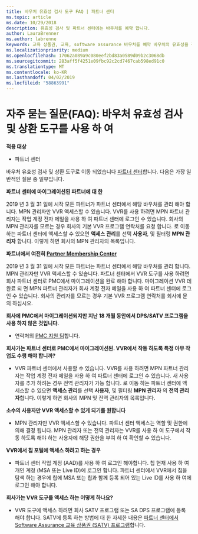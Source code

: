 ```yaml
---
title: 바우처 유효성 검사 도구 FAQ | 파트너 센터
ms.topic: article
ms.date: 10/29/2018
description: 유효성 검사 및 파트너 센터에는 바우처를 예약 합니다.
author: LauraBrenner
ms.author: labrenne
keywords: 교육 상품권, 교육, software assurance 바우처를 예약 바우처의 유효성을 검사합니다
ms.localizationpriority: medium
ms.openlocfilehash: 17062a089a9c080eef2bd83a0589d09b2c3068db
ms.sourcegitcommit: 283aff5f4251e09fbc92c2cd7467cab598ed91c0
ms.translationtype: MT
ms.contentlocale: ko-KR
ms.lasthandoff: 04/02/2019
ms.locfileid: "58863991"
---
```

# <a name="faq-using-the-voucher-validation-and-redemption-tool"></a>자주 묻는 질문(FAQ): 바우처 유효성 검사 및 상환 도구를 사용 하 여 

**적용 대상**

- 파트너 센터

바우처 유효성 검사 및 상환 도구로 이동 되었습니다 [파트너 센터](https://partner.microsoft.com/en-us/pcv/dashboard/overview)합니다. 다음은 가장 일반적인 질문 중 일부입니다. 

**파트너 센터에 마이그레이션된 파트너에 대 한**

 2019 년 3 월 31 일에 시작 모든 파트너가 파트너 센터에서 해당 바우처를 관리 해야 합니다. MPN 관리자만 VVR 액세스할 수 있습니다. VVR를 사용 하려면 MPN 파트너 관리자는 작업 계정 전자 메일을 사용 하 여 파트너 센터에 로그인 수 있습니다. 회사의 MPN 관리자를 모르는 경우 회사의 기본 VVR 프로그램 연락처를 요청 합니다.  로 이동 하는 파트너 센터에 액세스할 수 있으면 **액세스 관리**를 선택 **사용자**, 및 필터링 **MPN 관리자** 합니다. 이렇게 하면 회사의 MPN 관리자의 목록입니다.  

**파트너에서 여전히 [Partner Membership Center](https://partner.microsoft.com/)**

2019 년 3 월 31 일에 시작 모든 파트너는 파트너 센터에서 해당 바우처를 관리 합니다. MPN 관리자만 VVR 액세스할 수 있습니다. 파트너 센터에서 VVR 도구를 사용 하려면 회사 파트너 센터로 PMC에서 마이그레이션을 완료 해야 합니다. 마이그레이션 VVR 데 완료 되 면 MPN 파트너 관리자가 회사 계정 전자 메일을 사용 하 여 파트너 센터에 로그인 수 있습니다. 회사의 관리자를 모르는 경우 기본 VVR 프로그램 연락처를 회사에 문의 하십시오.  


**회사에 PMC에서 마이그레이션되지만 지난 18 개월 동안에서 DPS/SATV 프로그램을 사용 하지 않은 것입니다.**

- 연락처의 [PMC 지원 팀](mailto:proghelp@microsoft.com)합니다. 


**회사가는 파트너 센터로 PMC에서 마이그레이션된. VVR에서 작동 하도록 특정 아무 작업도 수행 해야 합니까?** 

- VVR 파트너 센터에서 사용할 수 있습니다.  VVR를 사용 하려면 MPN 파트너 관리자는 작업 계정 전자 메일을 사용 하 여 파트너 센터에 로그인 수 있습니다. 새 사용자를 추가 하려는 경우 전역 관리자가 가능 합니다. 로 이동 하는 파트너 센터에 액세스할 수 있으면 **액세스 관리**를 선택 **사용자**, 및 필터링 **MPN 관리자** 의 **전역 관리자**합니다. 이렇게 하면 회사의 MPN 및 전역 관리자의 목록입니다.  

**소수의 사용자만 VVR 액세스할 수 있게 되기를 원합니다**

- MPN 관리자만 VVR 액세스할 수 있습니다. 파트너 센터 액세스는 역할 및 권한에 의해 결정 됩니다. MPN 관리자 또는 전역 관리자는 VVR를 사용 하 여 도구에서 작동 하도록 해야 하는 사용자에 해당 권한을 부여 하 여 확인할 수 있습니다.

**VVR에서 칩 포털에 액세스 하려고 하는 경우**

- 파트너 센터 작업 계정 (AAD)를 사용 하 여 로그인 해야합니다.  칩 현재 사용 하 여 개인 계정 (MSA 또는 Live ID)에 로그인 합니다.  파트너 센터에서 VVR에서 칩을 탐색 하는 경우에 칩에 MSA 또는 칩과 함께 등록 되어 있는 Live ID를 사용 하 여에 로그인 해야 합니다.

**회사가는 VVR 도구를 액세스 하는 어떻게 하나요?**

- VVR 도구에 액세스 하려면 회사 SATV 프로그램 또는 SA DPS 프로그램에 등록 해야 합니다.
SATV에 등록 하는 방법에 대 한 자세한 내용은 [파트너 센터에서 Software Assurance 교육 상품권 (SATV) 프로그램](software-assurance-satv.md)합니다.
 <!--
For information on how to enroll in Software Assurance DPS programs, read [Software Assurance programs in Partner Center](software-assurance-dps.md).-->